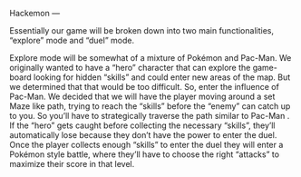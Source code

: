 Hackemon —

Essentially our game will be broken down into two main functionalities, “explore” mode and “duel” mode.

Explore mode will be somewhat of a mixture of Pokémon and Pac-Man. We originally wanted to have a “hero” character that can explore the game-board looking for hidden “skills” and could enter new areas of the map. But we determined that that would be too difficult. So, enter the influence of Pac-Man. We decided that we will have the player moving around a set Maze like path, trying to reach the “skills” before the “enemy” can catch up to you. So you’ll have to strategically traverse the path similar to Pac-Man . If the “hero” gets caught before collecting the necessary “skills”, they’ll automatically lose because they don’t have the power to enter the duel. Once the player collects enough “skills” to enter the duel they will enter a Pokémon style battle, where they’ll have to choose the right “attacks” to maximize their score in that level.
